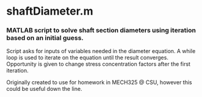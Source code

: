 # shaftDiameter.m
### MATLAB script to solve shaft section diameters using iteration based on an initial guess.

Script asks for inputs of variables needed in the diameter equation. A while loop is used to iterate
on the equation until the result converges. Opportunity is given to change stress concentration factors
after the first iteration. 

Originally created to use for homework in MECH325 @ CSU, however this could be useful down the line.
